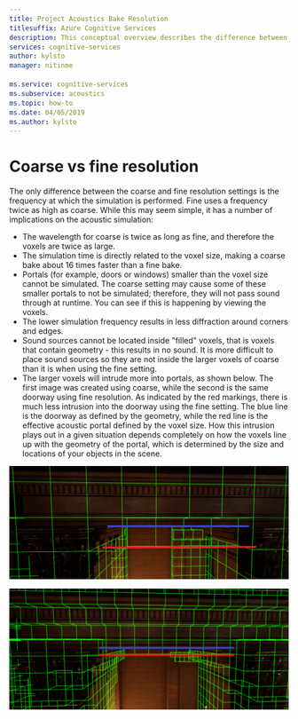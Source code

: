 ```yaml
---
title: Project Acoustics Bake Resolution
titlesuffix: Azure Cognitive Services
description: This conceptual overview describes the difference between coarse and fine resolutions while baking acoustics.
services: cognitive-services
author: kylsto
manager: nitinme

ms.service: cognitive-services
ms.subservice: acoustics
ms.topic: how-to
ms.date: 04/05/2019
ms.author: kylsto
---
```


# <a name="Coarse-vs-Fine-Resolution"></a>Coarse vs fine resolution

The only difference between the coarse and fine resolution settings is the frequency at which the simulation is performed. Fine uses a frequency twice as high as coarse.
While this may seem simple, it has a number of implications on the acoustic simulation:

* The wavelength for coarse is twice as long as fine, and therefore the voxels are twice as large.
* The simulation time is directly related to the voxel size, making a coarse bake about 16 times faster than a fine bake.
* Portals (for example, doors or windows) smaller than the voxel size cannot be simulated. The coarse setting may cause some of these smaller portals to not be simulated; therefore, they will not pass sound through at runtime. You can see if this is happening by viewing the voxels.
* The lower simulation frequency results in less diffraction around corners and edges.
* Sound sources cannot be located inside "filled" voxels, that is voxels that contain geometry - this results in no sound. It is more difficult to place sound sources so they are not inside the larger voxels of coarse than it is when using the fine setting.
* The larger voxels will intrude more into portals, as shown below. The first image was created using coarse, while the second is the same doorway using fine resolution. As indicated by the red markings, there is much less intrusion into the doorway using the fine setting. The blue line is the doorway as defined by the geometry, while the red line is the effective acoustic portal defined by the voxel size. How this intrusion plays out in a given situation depends completely on how the voxels line up with the geometry of the portal, which is determined by the size and locations of your objects in the scene.

![Screenshot of coarse voxels filling a doorway in Unreal](media/unreal-coarse-bake.png)

![Screenshot of fine voxels in a doorway in Unreal](media/unreal-fine-bake.png)
